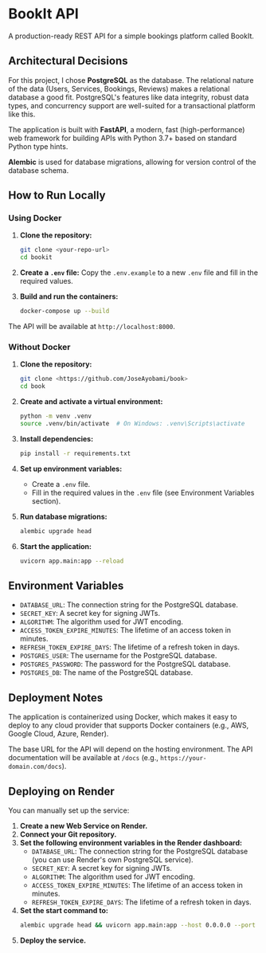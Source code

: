 # BookIt API

A production-ready REST API for a simple bookings platform called BookIt.

## Architectural Decisions

For this project, I chose **PostgreSQL** as the database. The relational nature of the data (Users, Services, Bookings, Reviews) makes a relational database a good fit. PostgreSQL's features like data integrity, robust data types, and concurrency support are well-suited for a transactional platform like this.

The application is built with **FastAPI**, a modern, fast (high-performance) web framework for building APIs with Python 3.7+ based on standard Python type hints.

**Alembic** is used for database migrations, allowing for version control of the database schema.

## How to Run Locally

### Using Docker

1.  **Clone the repository:**
    ```bash
    git clone <your-repo-url>
    cd bookit
    ```

2.  **Create a `.env` file:**
    Copy the `.env.example` to a new `.env` file and fill in the required values.

3.  **Build and run the containers:**
    ```bash
    docker-compose up --build
    ```

The API will be available at `http://localhost:8000`.

### Without Docker

1.  **Clone the repository:**
    ```bash
    git clone <https://github.com/JoseAyobami/book>
    cd book
    ```

2.  **Create and activate a virtual environment:**
    ```bash
    python -m venv .venv
    source .venv/bin/activate  # On Windows: .venv\Scripts\activate
    ```

3.  **Install dependencies:**
    ```bash
    pip install -r requirements.txt
    ```

4.  **Set up environment variables:**
    *   Create a `.env` file.
    *   Fill in the required values in the `.env` file (see Environment Variables section).

5.  **Run database migrations:**
    ```bash
    alembic upgrade head
    ```

6.  **Start the application:**
    ```bash
    uvicorn app.main:app --reload
    ```

## Environment Variables

-   `DATABASE_URL`: The connection string for the PostgreSQL database.
-   `SECRET_KEY`: A secret key for signing JWTs.
-   `ALGORITHM`: The algorithm used for JWT encoding.
-   `ACCESS_TOKEN_EXPIRE_MINUTES`: The lifetime of an access token in minutes.
-   `REFRESH_TOKEN_EXPIRE_DAYS`: The lifetime of a refresh token in days.
-   `POSTGRES_USER`: The username for the PostgreSQL database.
-   `POSTGRES_PASSWORD`: The password for the PostgreSQL database.
-   `POSTGRES_DB`: The name of the PostgreSQL database.

## Deployment Notes

The application is containerized using Docker, which makes it easy to deploy to any cloud provider that supports Docker containers (e.g., AWS, Google Cloud, Azure, Render).

The base URL for the API will depend on the hosting environment. The API documentation will be available at `/docs` (e.g., `https://your-domain.com/docs`).

## Deploying on Render

You can manually set up the service:

1.  **Create a new Web Service on Render.**
2.  **Connect your Git repository.**
3.  **Set the following environment variables in the Render dashboard:**
    *   `DATABASE_URL`: The connection string for the PostgreSQL database (you can use Render's own PostgreSQL service).
    *   `SECRET_KEY`: A secret key for signing JWTs.
    *   `ALGORITHM`: The algorithm used for JWT encoding.
    *   `ACCESS_TOKEN_EXPIRE_MINUTES`: The lifetime of an access token in minutes.
    *   `REFRESH_TOKEN_EXPIRE_DAYS`: The lifetime of a refresh token in days.
4.  **Set the start command to:**
    ```bash
    alembic upgrade head && uvicorn app.main:app --host 0.0.0.0 --port $PORT
    ```
5.  **Deploy the service.**